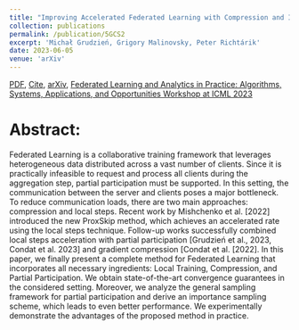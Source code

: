 ```yaml
---
title: "Improving Accelerated Federated Learning with Compression and Importance Sampling"
collection: publications
permalink: /publication/5GCS2
excerpt: 'Michał Grudzień, Grigory Malinovsky, Peter Richtárik'
date: 2023-06-05
venue: 'arXiv'
---
```


[PDF](https://arxiv.org/pdf/2306.03240.pdf), [Cite](https://grigory-malinovsky.github.io/files/5gcs-2.txt), [arXiv](https://arxiv.org/abs/2306.03240), [Federated Learning and Analytics in Practice: Algorithms, Systems, Applications, and Opportunities Workshop at ICML 2023](https://fl-icml2023.github.io) 

Abstract:
======
Federated Learning is a collaborative training framework that leverages heterogeneous data distributed across a vast number of clients. Since it is practically infeasible to request and process all clients during the aggregation step, partial participation must be supported. In this setting, the communication between the server and clients poses a major bottleneck. To reduce communication loads, there are two main approaches: compression and local steps. Recent work by Mishchenko et al. [2022] introduced the new ProxSkip method, which achieves an accelerated rate using the local steps technique. Follow-up works successfully combined local steps acceleration with partial participation [Grudzień et al., 2023, Condat et al. 2023] and gradient compression [Condat et al. [2022]. In this paper, we finally present a complete method for Federated Learning that incorporates all necessary ingredients: Local Training, Compression, and Partial Participation. We obtain state-of-the-art convergence guarantees in the considered setting. Moreover, we analyze the general sampling framework for partial participation and derive an importance sampling scheme, which leads to even better performance. We experimentally demonstrate the advantages of the proposed method in practice.
